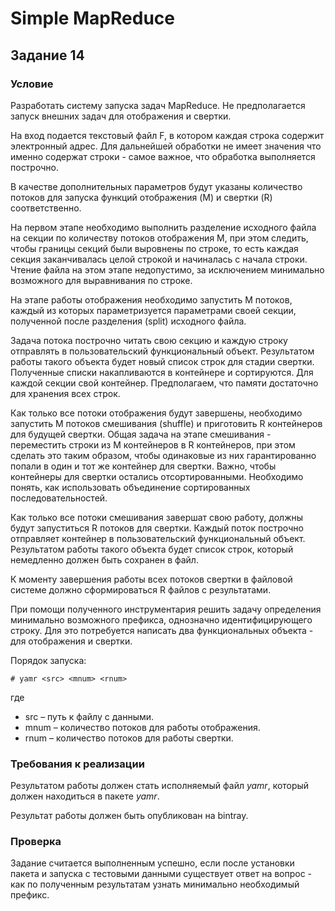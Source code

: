 # Simple MapReduce
## Задание 14
### Условие
Разработать систему запуска задач MapReduce. Не предполагается запуск
внешних задач для отображения и свертки.

На вход подается текстовый файл F, в котором каждая строка содержит
электронный адрес. Для дальнейшей обработки не имеет значения что
именно содержат строки - самое важное, что обработка выполняется
построчно.

В качестве дополнительных параметров будут указаны количество потоков
для запуска функций отображения (M) и свертки (R) соответственно.

На первом этапе необходимо выполнить разделение исходного файла на
секции по количеству потоков отображения M, при этом следить, чтобы
границы секций были выровнены по строке, то есть каждая секция
заканчивалась целой строкой и начиналась с начала строки. Чтение файла
на этом этапе недопустимо, за исключением минимально возможного для
выравнивания по строке.

На этапе работы отображения необходимо запустить M потоков, каждый
из которых параметризуется параметрами своей секции, полученной после
разделения (split) исходного файла.

Задача потока построчно читать свою секцию и каждую строку отправлять
в пользовательский функциональный объект. Результатом работы такого
объекта будет новый список строк для стадии свертки. Полученные списки
накапливаются в контейнере и сортируются.  Для каждой секции свой
контейнер. Предполагаем, что памяти достаточно для хранения всех строк.

Как  только  все  потоки  отображения  будут  завершены,  необходимо
запустить M потоков смешивания (shuffle) и приготовить R контейнеров
для будущей свертки.  Общая задача на этапе смешивания - переместить
строки из M контейнеров в R контейнеров, при этом сделать это таким
образом, чтобы одинаковые из них гарантированно попали в один и тот же
контейнер для свертки. Важно, чтобы контейнеры для свертки остались
отсортированными. Необходимо понять, как использовать объединение
сортированных последовательностей.

Как только все потоки смешивания завершат свою работу, должны будут
запуститься R потоков для свертки. Каждый поток построчно отправляет
контейнер в пользовательский функциональный объект. Результатом
работы такого объекта будет список строк, который немедленно должен
быть сохранен в файл.

К моменту завершения работы всех потоков свертки в файловой системе
должно сформироваться R файлов с результатами.

При помощи полученного инструментария решить задачу определения
минимально  возможного  префикса,  однозначно  идентифицирующего
строку. Для это потребуется написать два функциональных объекта - для
отображения и свертки.

Порядок запуска:
```
# yamr <src> <mnum> <rnum>
```

где
- src – путь к файлу с данными.
- mnum – количество потоков для работы отображения.
- rnum – количество потоков для работы свертки.

### Требования к реализации
Результатом работы должен стать исполняемый файл
*yamr*, который должен находиться в пакете *yamr*.

Результат работы должен быть опубликован на bintray.

### Проверка
Задание считается выполненным успешно, если после установки пакета
и запуска с тестовыми данными существует ответ на вопрос - как по
полученным результатам узнать минимально необходимый префикс.
